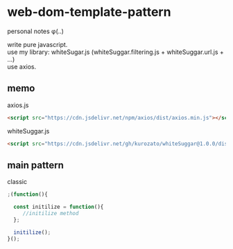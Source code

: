 # web-dom-template-pattern
personal notes φ(..)

write pure javascript.    
use my library: whiteSugar.js (whiteSuggar.filtering.js + whiteSuggar.url.js + ...)   
use axios.

## memo
axios.js
```html
<script src="https://cdn.jsdelivr.net/npm/axios/dist/axios.min.js"></script>
```
whiteSuggar.js    
```html
<script src="https://cdn.jsdelivr.net/gh/kurozato/whiteSuggar@1.0.0/dist/whiteSuggar.js"></script>
```
 
 ## main pattern
 classic
 ```js
 ;(function(){
 
   const initilize = function(){
      //initilize method
   };

   initilize();
 }();
 ```
